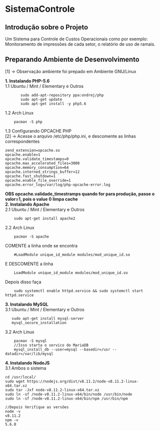 # SistemaControle

<h2> Introdução sobre o Projeto </h2>
Um Sistema para Controle de Custos Operacionais como por exemplo:
Monitoramento de impressões de cada setor, o relatório de uso de ramais.

<h2> Preparando Ambiente de Desenvolvimento </h2>

[1] -> Observação ambiente foi prepado em Ambiente GNU/Linux

**1. Instalando PHP-5.6** <br>
1.1 Ubuntu / Mint / Elementary e Outros
```    sudo apt-get install python-software-properties
       sudo add-apt-repository ppa:ondrej/php
       sudo apt-get update
       sudo apt-get install -y php5.6 
```       
1.2 Arch Linux
```
    pacman -S php
```
1.3 Configurando OPCACHE PHP <br>
[2] -> Acesse o arquivo /etc/php/php.ini, e descomente as linhas correspondentes 
```
zend_extension=opcache.so
opcache.enable=1
opcache.validate_timestamps=0
opcache.max_accelerated_files=3000
opcache.memory_consumption=64
opcache.interned_strings_buffer=12
opcache.fast_shutdown=1
opcache.enable_file_override=1
opcache.error_log=/var/log/php-opcache-error.log
```
**OBS opcache.validade_timestramps quando for para produção, passe o valor=1, pois o value 0 limpa cache** <br>
**2. Instalando Apache** <br>
2.1 Ubuntu / Mint / Elementary e Outros
``` 
    sudo apt-get install apache2
```
2.2 Arch Linux
```
    pacman -S apache
```
COMENTE a linha onde se encontra
```
    #LoadModule unique_id_module modules/mod_unique_id.so
```    

E DESCOMENTE a linha
```
    LoadModule unique_id_module modules/mod_unique_id.so
```

Depois disso faça
```
    sudo systemctl enable httpd.service && sudo systemctl start httpd.service
```    
**3. Instalando MySQL** <br>
3.1 Ubuntu / Mint / Elementary e Outros
```
   sudo apt-get install mysql-server
   mysql_secure_installation 
```
3.2 Arch Linux
```
    pacman -S mysql
    //Isso starta o servico do MariaDB
    mysql_install_db --user=mysql --basedir=/usr --datadir=/var/lib/mysql
```
**4. Instalando NodeJS** <br>
3.1 Ambos o sistema
```
cd /usr/local/
sudo wget https://nodejs.org/dist/v8.11.2/node-v8.11.2-linux-x64.tar.xz 
sudo tar -Jxf node-v8.11.2-linux-x64.tar.xz
sudo ln -sf /node-v8.11.2-linux-x64/bin/node /usr/bin/node
sudo ln -sf /node-v8.11.2-linux-x64/bin/npm /usr/bin/npm

//Depois Verifique as versões
node -v
v8.11.2
npm -v
5.6.0
```
    
